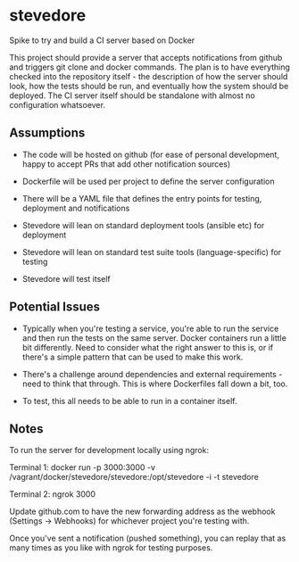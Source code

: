 stevedore
=========

Spike to try and build a CI server based on Docker

This project should provide a server that accepts notifications from github and triggers git clone and docker commands. The plan is to have everything checked into the repository itself - the description of how the server should look, how the tests should be run, and eventually how the system should be deployed. The CI server itself should be standalone with almost no configuration whatsoever.

## Assumptions

* The code will be hosted on github (for ease of personal development, happy to accept PRs that add other notification sources)

*  Dockerfile will be used per project to define the server configuration

*  There will be a YAML file that defines the entry points for testing, deployment and notifications

* Stevedore will lean on standard deployment tools (ansible etc) for deployment

* Stevedore will lean on standard test suite tools (language-specific) for testing

* Stevedore will test itself

## Potential Issues

* Typically when you're testing a service, you're able to run the service and then run the tests on the same server. Docker containers run a little bit differently. Need to consider what the right answer to this is, or if there's a simple pattern that can be used to make this work.

* There's a challenge around dependencies and external requirements - need to think that through. This is where Dockerfiles fall down a bit, too.

* To test, this all needs to be able to run in a container itself.

## Notes

To run the server for development locally using ngrok:

Terminal 1:
	docker run -p 3000:3000 -v /vagrant/docker/stevedore/stevedore:/opt/stevedore -i -t stevedore

Terminal 2:
	ngrok 3000

Update github.com to have the new forwarding address as the webhook (Settings -> Webhooks) for whichever project you're testing with.

Once you've sent a notification (pushed something), you can replay that as many times as you like with ngrok for testing purposes.